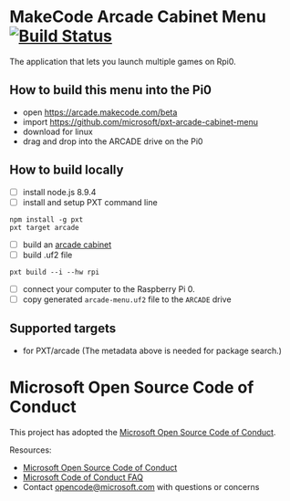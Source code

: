 # MakeCode Arcade Cabinet Menu [![Build Status](https://travis-ci.org/microsoft/pxt-arcade-cabinet-menu.svg?branch=master)](https://travis-ci.org/microsoft/pxt-arcade-cabinet-menu)

The application that lets you launch multiple games on Rpi0.

## How to build this menu into the Pi0

* open https://arcade.makecode.com/beta
* import https://github.com/microsoft/pxt-arcade-cabinet-menu
* download for linux
* drag and drop into the ARCADE drive on the Pi0

## How to build locally

* [ ] install node.js 8.9.4
* [ ] install and setup PXT command line
```
npm install -g pxt
pxt target arcade
```
* [ ] build an [arcade cabinet](https://arcade.makecode.com/hardware/raspberry-pi)
* [ ] build .uf2 file
```
pxt build --i --hw rpi
```
* [ ] connect your computer to the Raspberry Pi 0.
* [ ] copy generated ``arcade-menu.uf2`` file to the ``ARCADE`` drive 

## Supported targets

* for PXT/arcade
(The metadata above is needed for package search.)

# Microsoft Open Source Code of Conduct

This project has adopted the [Microsoft Open Source Code of Conduct](https://opensource.microsoft.com/codeofconduct/).

Resources:

- [Microsoft Open Source Code of Conduct](https://opensource.microsoft.com/codeofconduct/)
- [Microsoft Code of Conduct FAQ](https://opensource.microsoft.com/codeofconduct/faq/)
- Contact [opencode@microsoft.com](mailto:opencode@microsoft.com) with questions or concerns
